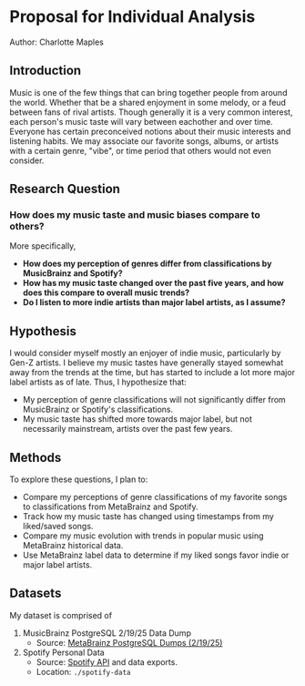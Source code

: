 # Proposal for Individual Analysis
Author: Charlotte Maples

## Introduction
Music is one of the few things that can bring together people from around the world. Whether that be a shared enjoyment in some melody, or a feud between fans of rival artists. Though generally it is a very common interest, each person's music taste will vary between eachother and over time.
Everyone has certain preconceived notions about their music interests and listening habits. We may associate our favorite songs, albums, or artists with a certain genre, "vibe", or time period that others would not even consider.

## Research Question
### How does my music taste and music biases compare to others? 
More specifically, 
- **How does my perception of genres differ from classifications by MusicBrainz and Spotify?**
- **How has my music taste changed over the past five years, and how does this compare to overall music trends?**
- **Do I listen to more indie artists than major label artists, as I assume?**

## Hypothesis
I would consider myself mostly an enjoyer of indie music, particularly by Gen-Z artists. I believe my music tastes have generally stayed somewhat away from the trends at the time, but has started to include a lot more major label artists as of late.
Thus, I hypothesize that:
* My perception of genre classifications will not significantly differ from MusicBrainz or Spotify's classifications.
* My music taste has shifted more towards major label, but not necessarily mainstream, artists over the past few years.

## Methods
To explore these questions, I plan to:
* Compare my perceptions of genre classifications of my favorite songs to classifications from MetaBrainz and Spotify.
* Track how my music taste has changed using timestamps from my liked/saved songs. 
* Compare my music evolution with trends in popular music using MetaBrainz historical data.
* Use MetaBrainz label data to determine if my liked songs favor indie or major label artists.

## Datasets
My dataset is comprised of 
1. MusicBrainz PostgreSQL 2/19/25 Data Dump 
    - Source: [MetaBrainz PostgreSQL Dumps (2/19/25)](https://metabrainz.org/datasets/postgres-dumps#musicbrainz)
2. Spotify Personal Data
    - Source: [Spotify API](https://developer.spotify.com/documentation/web-api) and data exports. 
    - Location: `./spotify-data`
